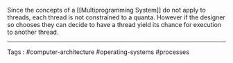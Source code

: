 Since the concepts of a [[Multiprogramming System]] do not apply to threads, each thread is not constrained to a quanta. However if the designer so chooses they can decide to have a thread yield its chance for execution to another thread. 
___
Tags : #computer-architecture #operating-systems #processes